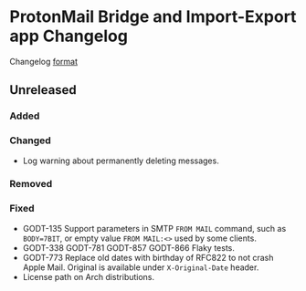 # ProtonMail Bridge and Import-Export app Changelog

Changelog [format](http://keepachangelog.com/en/1.0.0/)

## Unreleased

### Added

### Changed
* Log warning about permanently deleting messages.

### Removed

### Fixed
* GODT-135 Support parameters in SMTP `FROM MAIL` command, such as `BODY=7BIT`, or empty value `FROM MAIL:<>` used by some clients.
* GODT-338 GODT-781 GODT-857 GODT-866 Flaky tests.
* GODT-773 Replace old dates with birthday of RFC822 to not crash Apple Mail. Original is available under `X-Original-Date` header.
* License path on Arch distributions.

